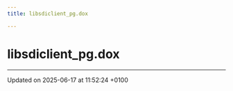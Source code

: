 ```yaml
---
title: libsdiclient_pg.dox

---
```


# libsdiclient_pg.dox








-------------------------------

Updated on 2025-06-17 at 11:52:24 +0100
